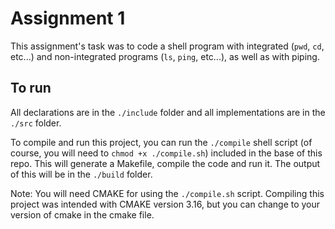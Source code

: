 # Assignment 1

This assignment's task was to code a shell program with integrated (`pwd`, `cd`, etc...) and non-integrated programs (`ls`, `ping`, etc...), as well as with piping.

## To run 

All declarations are in the `./include` folder and all implementations are in the `./src` folder.

To compile and run this project, you can run the `./compile` shell script (of course, you will need to `chmod +x ./compile.sh`) included in the base of this repo. This will generate
a Makefile, compile the code and run it. The output of this will be in the `./build` folder. 

Note: You will need CMAKE for using the `./compile.sh` script. Compiling this project was intended with CMAKE version 3.16, but you can change to your version of cmake in the
cmake file.